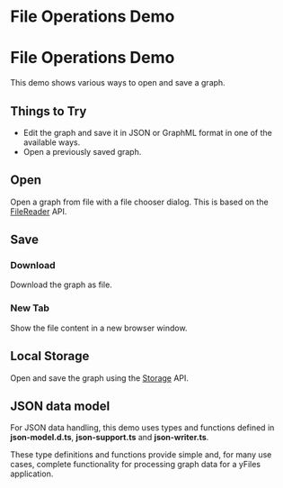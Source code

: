 <!--
 //////////////////////////////////////////////////////////////////////////////
 // @license
 // This file is part of yFiles for HTML 2.6.
 // Use is subject to license terms.
 //
 // Copyright (c) 2000-2024 by yWorks GmbH, Vor dem Kreuzberg 28,
 // 72070 Tuebingen, Germany. All rights reserved.
 //
 //////////////////////////////////////////////////////////////////////////////
-->
# File Operations Demo

# File Operations Demo

This demo shows various ways to open and save a graph.

## Things to Try

- Edit the graph and save it in JSON or GraphML format in one of the available ways.
- Open a previously saved graph.

## Open

Open a graph from file with a file chooser dialog. This is based on the [FileReader](https://developer.mozilla.org/docs/Web/API/FileReader) API.

## Save

### Download

Download the graph as file.

### New Tab

Show the file content in a new browser window.

## Local Storage

Open and save the graph using the [Storage](https://developer.mozilla.org/docs/Web/API/Storage) API.

## JSON data model

For JSON data handling, this demo uses types and functions defined in **json-model.d.ts**, **json-support.ts** and **json-writer.ts**.

These type definitions and functions provide simple and, for many use cases, complete functionality for processing graph data for a yFiles application.
